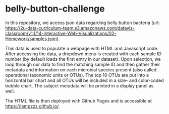 # belly-button-challenge

In this repository, we access json data regarding belly button bacteria (url: <https://2u-data-curriculum-team.s3.amazonaws.com/dataviz-classroom/v1.1/14-Interactive-Web-Visualizations/02-Homework/samples.json>).

This data is used to populate a webpage with HTML and Javascript code. After accessing the data, a dropdown menu is created with each sample ID number (by default loads the first entry in our dataset). Upon selection, we loop through our data to find the matching sample ID and then gather their metadata and information on each microbial species present (also called operational taxonomic units or OTUs). The top 10 OTUs are put into a horizontal bar chart and all OTUs will be included in a size- and color-coded bubble chart. The subject metadata will be printed in a display panel as well.

The HTML file is then deployed with Github Pages and is accessible at <https://lampzzz.github.io/>.
